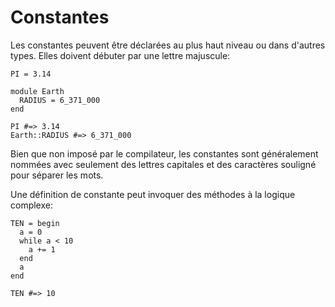 # Constantes

Les constantes peuvent être déclarées au plus haut niveau ou dans d'autres types.
Elles doivent débuter par une lettre majuscule:

```crystal
PI = 3.14

module Earth
  RADIUS = 6_371_000
end

PI #=> 3.14
Earth::RADIUS #=> 6_371_000
```

Bien que non imposé par le compilateur, les constantes sont généralement nommées avec seulement des lettres capitales et des caractères
souligné pour séparer les mots.

Une définition de constante peut invoquer des méthodes à la logique complexe:

```crystal
TEN = begin
  a = 0
  while a < 10
    a += 1
  end
  a
end

TEN #=> 10
```
